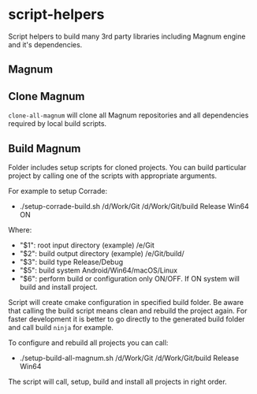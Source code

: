 # script-helpers

Script helpers to build many 3rd party libraries including Magnum engine and it's dependencies.

## Magnum
## Clone Magnum

`clone-all-magnum` will clone all Magnum repositories and all dependencies required by local build scripts.

## Build Magnum

Folder includes setup scripts for cloned projects.
You can build particular project by calling one of the scripts with appropriate arguments.

For example to setup Corrade:

- ./setup-corrade-build.sh /d/Work/Git /d/Work/Git/build Release Win64 ON

Where:
- "$1": root input directory (example) /e/Git
- "$2": build output directory (example) /e/Git/build/
- "$3": build type Release/Debug
- "$5": build system Android/Win64/macOS/Linux
- "$6": perform build or configuration only ON/OFF. If ON system will build and install project.

Script will create cmake configuration in specified build folder.
Be aware that calling the build script means clean and rebuild the project again.
For faster development it is better to go directly to the generated build folder and call build `ninja` for example.

To configure and rebuild all projects you can call:
- ./setup-build-all-magnum.sh /d/Work/Git /d/Work/Git/build Release Win64

The script will call, setup, build and install all projects in right order.